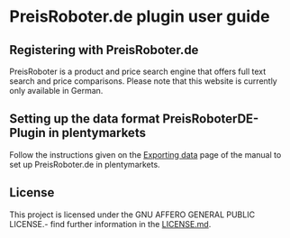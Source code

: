 
# PreisRoboter.de plugin user guide

<div class="container-toc"></div>

## Registering with PreisRoboter.de

PreisRoboter is a product and price search engine that offers full text search and price comparisons. Please note that this website is currently only available in German.

## Setting up the data format PreisRoboterDE-Plugin in plentymarkets

Follow the instructions given on the [Exporting data](https://www.plentymarkets.co.uk/manual/data-exchange/exporting-data/#4) page of the manual to set up PreisRoboter.de in plentymarkets.

## License

This project is licensed under the GNU AFFERO GENERAL PUBLIC LICENSE.- find further information in the [LICENSE.md](https://github.com/plentymarkets/plugin-elastic-export-rakuten-de/blob/master/LICENSE.md).
